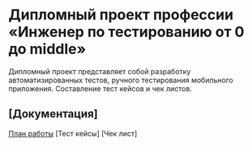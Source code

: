 # Дипломный проект профессии «Инженер по тестированию от 0 до middle»

Дипломный проект представляет собой разработку автоматизированных тестов, ручного тестирования мобильного приложения. 
Составление тест кейсов и чек листов.

## [Документация]

[План работы](https://github.com/amaslov-QA/HospisDiplom/blob/master/Plan.md)
[Тест кейсы]
[Чек лист]